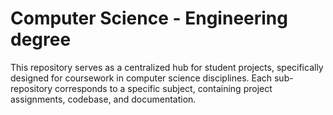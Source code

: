 # Computer Science - Engineering degree
This repository serves as a centralized hub for student projects, specifically designed for coursework in computer science disciplines. Each sub-repository corresponds to a specific subject, containing project assignments, codebase, and documentation.
